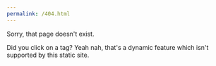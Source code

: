 ```yaml
---
permalink: /404.html
---
```


Sorry, that page doesn't exist.

Did you click on a tag? Yeah nah, that's a dynamic feature which isn't supported by this static site.
